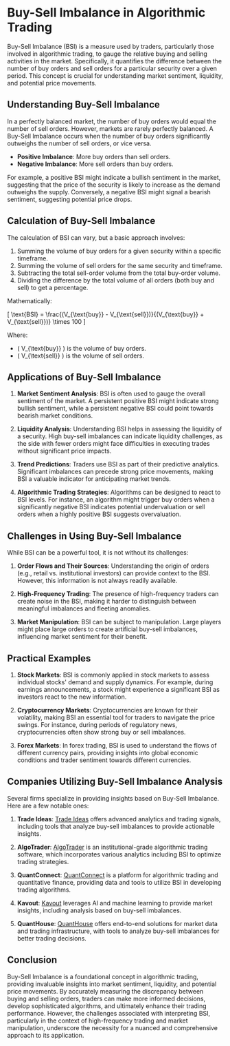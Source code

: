 # Buy-Sell Imbalance in Algorithmic Trading

Buy-Sell Imbalance (BSI) is a measure used by traders, particularly those involved in algorithmic trading, to gauge the relative buying and selling activities in the market. Specifically, it quantifies the difference between the number of buy orders and sell orders for a particular security over a given period. This concept is crucial for understanding market sentiment, liquidity, and potential price movements. 

## Understanding Buy-Sell Imbalance

In a perfectly balanced market, the number of buy orders would equal the number of sell orders. However, markets are rarely perfectly balanced. A Buy-Sell Imbalance occurs when the number of buy orders significantly outweighs the number of sell orders, or vice versa.

- **Positive Imbalance**: More buy orders than sell orders.
- **Negative Imbalance**: More sell orders than buy orders.

For example, a positive BSI might indicate a bullish sentiment in the market, suggesting that the price of the security is likely to increase as the demand outweighs the supply. Conversely, a negative BSI might signal a bearish sentiment, suggesting potential price drops.

## Calculation of Buy-Sell Imbalance

The calculation of BSI can vary, but a basic approach involves:

1. Summing the volume of buy orders for a given security within a specific timeframe.
2. Summing the volume of sell orders for the same security and timeframe.
3. Subtracting the total sell-order volume from the total buy-order volume.
4. Dividing the difference by the total volume of all orders (both buy and sell) to get a percentage.

Mathematically:

\[ \text{BSI} = \frac{(V_{\text{buy}} - V_{\text{sell}})}{(V_{\text{buy}} + V_{\text{sell}})} \times 100 \]

Where:
- \( V_{\text{buy}} \) is the volume of buy orders.
- \( V_{\text{sell}} \) is the volume of sell orders.

## Applications of Buy-Sell Imbalance

1. **Market Sentiment Analysis**: BSI is often used to gauge the overall sentiment of the market. A persistent positive BSI might indicate strong bullish sentiment, while a persistent negative BSI could point towards bearish market conditions.
  
2. **Liquidity Analysis**: Understanding BSI helps in assessing the liquidity of a security. High buy-sell imbalances can indicate liquidity challenges, as the side with fewer orders might face difficulties in executing trades without significant price impacts.

3. **Trend Predictions**: Traders use BSI as part of their predictive analytics. Significant imbalances can precede strong price movements, making BSI a valuable indicator for anticipating market trends.

4. **Algorithmic Trading Strategies**: Algorithms can be designed to react to BSI levels. For instance, an algorithm might trigger buy orders when a significantly negative BSI indicates potential undervaluation or sell orders when a highly positive BSI suggests overvaluation.

## Challenges in Using Buy-Sell Imbalance

While BSI can be a powerful tool, it is not without its challenges:

1. **Order Flows and Their Sources**: Understanding the origin of orders (e.g., retail vs. institutional investors) can provide context to the BSI. However, this information is not always readily available.

2. **High-Frequency Trading**: The presence of high-frequency traders can create noise in the BSI, making it harder to distinguish between meaningful imbalances and fleeting anomalies.

3. **Market Manipulation**: BSI can be subject to manipulation. Large players might place large orders to create artificial buy-sell imbalances, influencing market sentiment for their benefit.

## Practical Examples

1. **Stock Markets**: BSI is commonly applied in stock markets to assess individual stocks' demand and supply dynamics. For example, during earnings announcements, a stock might experience a significant BSI as investors react to the new information.

2. **Cryptocurrency Markets**: Cryptocurrencies are known for their volatility, making BSI an essential tool for traders to navigate the price swings. For instance, during periods of regulatory news, cryptocurrencies often show strong buy or sell imbalances.

3. **Forex Markets**: In forex trading, BSI is used to understand the flows of different currency pairs, providing insights into global economic conditions and trader sentiment towards different currencies.

## Companies Utilizing Buy-Sell Imbalance Analysis

Several firms specialize in providing insights based on Buy-Sell Imbalance. Here are a few notable ones:

1. **Trade Ideas**: [Trade Ideas](https://www.trade-ideas.com/) offers advanced analytics and trading signals, including tools that analyze buy-sell imbalances to provide actionable insights.
  
2. **AlgoTrader**: [AlgoTrader](https://www.algotrader.com/) is an institutional-grade algorithmic trading software, which incorporates various analytics including BSI to optimize trading strategies.

3. **QuantConnect**: [QuantConnect](https://www.quantconnect.com/) is a platform for algorithmic trading and quantitative finance, providing data and tools to utilize BSI in developing trading algorithms.

4. **Kavout**: [Kavout](https://www.kavout.com/) leverages AI and machine learning to provide market insights, including analysis based on buy-sell imbalances.

5. **QuantHouse**: [QuantHouse](https://www.quanthouse.com/) offers end-to-end solutions for market data and trading infrastructure, with tools to analyze buy-sell imbalances for better trading decisions.

## Conclusion

Buy-Sell Imbalance is a foundational concept in algorithmic trading, providing invaluable insights into market sentiment, liquidity, and potential price movements. By accurately measuring the discrepancy between buying and selling orders, traders can make more informed decisions, develop sophisticated algorithms, and ultimately enhance their trading performance. However, the challenges associated with interpreting BSI, particularly in the context of high-frequency trading and market manipulation, underscore the necessity for a nuanced and comprehensive approach to its application.

